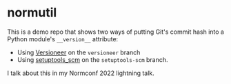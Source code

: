 # normutil

This is a demo repo that shows two ways of putting Git's commit hash into a Python module's `__version__` attribute:

- Using [Versioneer](https://github.com/python-versioneer/python-versioneer) on the `versioneer` branch
- Using [setuptools_scm](https://github.com/pypa/setuptools_scm) on the `setuptools-scm` branch.

I talk about this in my Normconf 2022 lightning talk.

